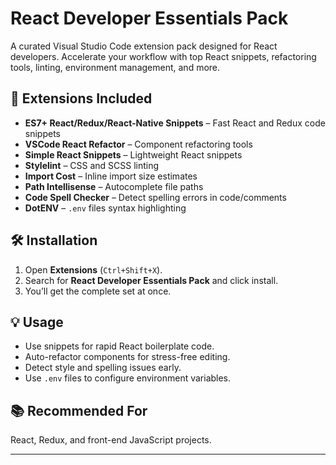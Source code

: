# React Developer Essentials Pack

A curated Visual Studio Code extension pack designed for React developers. Accelerate your workflow with top React snippets, refactoring tools, linting, environment management, and more.

## 🚀 Extensions Included

- **ES7+ React/Redux/React-Native Snippets** – Fast React and Redux code snippets
- **VSCode React Refactor** – Component refactoring tools
- **Simple React Snippets** – Lightweight React snippets
- **Stylelint** – CSS and SCSS linting
- **Import Cost** – Inline import size estimates
- **Path Intellisense** – Autocomplete file paths
- **Code Spell Checker** – Detect spelling errors in code/comments
- **DotENV** – `.env` files syntax highlighting

## 🛠 Installation

1. Open **Extensions** (`Ctrl+Shift+X`).
2. Search for **React Developer Essentials Pack** and click install.
3. You’ll get the complete set at once.

## 💡 Usage

- Use snippets for rapid React boilerplate code.
- Auto-refactor components for stress-free editing.
- Detect style and spelling issues early.
- Use `.env` files to configure environment variables.

## 📚 Recommended For

React, Redux, and front-end JavaScript projects.

---
